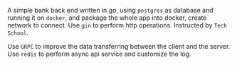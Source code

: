 A simple bank back end written in go, using `postgres` as database and running it on `docker`, and package the whole app into docker, create network to connect. Use `gin` to perform http operations. Instructed by `Tech School`.

Use `GRPC` to improve the data transferring between the client and the server. Use `redis` to perform async api service and customize the log.
